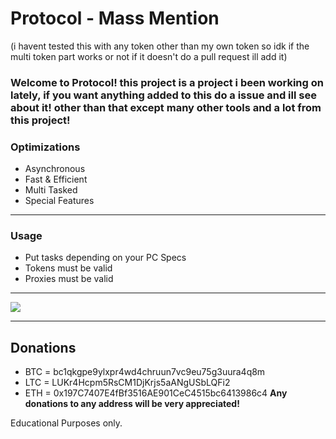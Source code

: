 # Protocol - Mass Mention

(i havent tested this with any token other than my own token so idk if the multi token part works or not if it doesn't do a pull request ill add it)

### **Welcome to Protocol! this project is a project i been working on lately, if you want anything added to this do a issue and ill see about it! other than that except many other tools and a lot from this project!**

### **Optimizations**
- Asynchronous
- Fast & Efficient
- Multi Tasked
- Special Features

---------------------------------------

### **Usage**
- Put tasks depending on your PC Specs
- Tokens must be valid
- Proxies must be valid

---------------------------------------

<img src="https://cdn.discordapp.com/attachments/937767899794403358/939567293413851166/Screenshot_20220205_230448.png"/>

---------------------------------------

## **Donations**
- BTC = bc1qkgpe9ylxpr4wd4chruun7vc9eu75g3uura4q8m
- LTC = LUKr4Hcpm5RsCM1DjKrjs5aANgUSbLQFi2
- ETH = 0x197C7407E4fBf3516AE901CeC4515bc6413986c4
**Any donations to any address will be very appreciated!**

Educational Purposes only.
